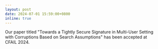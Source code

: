 ```yaml
---
layout: post
date: 2024-07-01 15:59:00+0800
inline: true
---
```


Our paper titled "Towards a Tightly Secure Signature in Multi-User Setting with Corruptions Based on Search Assumptions" has been accepted at CFAIL 2024.
